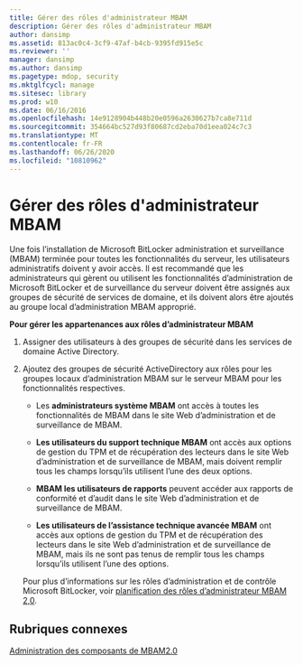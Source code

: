 ```yaml
---
title: Gérer des rôles d'administrateur MBAM
description: Gérer des rôles d'administrateur MBAM
author: dansimp
ms.assetid: 813ac0c4-3cf9-47af-b4cb-9395fd915e5c
ms.reviewer: ''
manager: dansimp
ms.author: dansimp
ms.pagetype: mdop, security
ms.mktglfcycl: manage
ms.sitesec: library
ms.prod: w10
ms.date: 06/16/2016
ms.openlocfilehash: 14e9128904b448b20e0596a2630627b7ca8e711d
ms.sourcegitcommit: 354664bc527d93f80687cd2eba70d1eea024c7c3
ms.translationtype: MT
ms.contentlocale: fr-FR
ms.lasthandoff: 06/26/2020
ms.locfileid: "10810962"
---
```

# Gérer des rôles d'administrateur MBAM


Une fois l’installation de Microsoft BitLocker administration et surveillance (MBAM) terminée pour toutes les fonctionnalités du serveur, les utilisateurs administratifs doivent y avoir accès. Il est recommandé que les administrateurs qui gèrent ou utilisent les fonctionnalités d’administration de Microsoft BitLocker et de surveillance du serveur doivent être assignés aux groupes de sécurité de services de domaine, et ils doivent alors être ajoutés au groupe local d’administration MBAM approprié.

**Pour gérer les appartenances aux rôles d’administrateur MBAM**

1.  Assigner des utilisateurs à des groupes de sécurité dans les services de domaine Active Directory.

2.  Ajoutez des groupes de sécurité ActiveDirectory aux rôles pour les groupes locaux d’administration MBAM sur le serveur MBAM pour les fonctionnalités respectives.

    -   Les **administrateurs système MBAM** ont accès à toutes les fonctionnalités de MBAM dans le site Web d’administration et de surveillance de MBAM.

    -   **Les utilisateurs du support technique MBAM** ont accès aux options de gestion du TPM et de récupération des lecteurs dans le site Web d’administration et de surveillance de MBAM, mais doivent remplir tous les champs lorsqu’ils utilisent l’une des deux options.

    -   **MBAM les utilisateurs de rapports** peuvent accéder aux rapports de conformité et d’audit dans le site Web d’administration et de surveillance de MBAM.

    -   **Les utilisateurs de l’assistance technique avancée MBAM** ont accès aux options de gestion du TPM et de récupération des lecteurs dans le site Web d’administration et de surveillance de MBAM, mais ils ne sont pas tenus de remplir tous les champs lorsqu’ils utilisent l’une des options.

    Pour plus d’informations sur les rôles d’administration et de contrôle Microsoft BitLocker, voir [planification des rôles d’administrateur MBAM 2,0](planning-for-mbam-20-administrator-roles-mbam-2.md).

## Rubriques connexes


[Administration des composants de MBAM2.0](administering-mbam-20-features-mbam-2.md)

 

 





